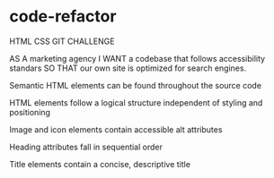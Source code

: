 # code-refactor
HTML CSS GIT CHALLENGE

<!---Description--->
AS A  marketing agency 
I WANT a codebase that follows accessibility standars
SO THAT our own site is optimized for search engines.


Semantic HTML elements can be found throughout the source code

HTML elements follow a logical structure independent of styling and positioning

Image and icon elements contain accessible alt attributes

Heading attributes fall in sequential order

Title elements contain a concise, descriptive title


